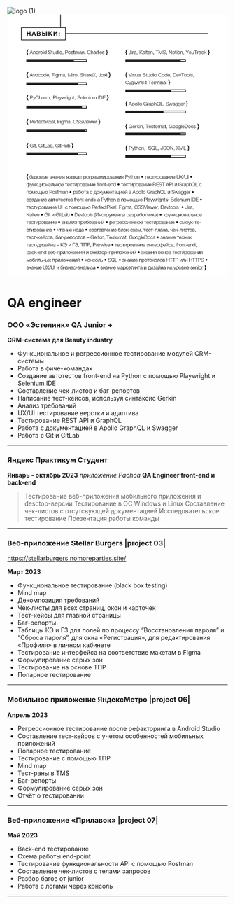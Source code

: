 ![logo (1)](https://github.com/VeraPoArt/QA-engineer-Yandex.Practicum/blob/89847114dde317aae01a837e1a460616f0fe8d65/project%2001/76625237635527.5746e93adbb1b.jpg)
![logo (2)](https://github.com/VeraPoArt/QA_engineer/blob/main/%D1%80%D0%B5%D0%B7%D1%8E%D0%BC%D0%B5%20%D1%8D%D1%81%D1%82%D0%B5%D0%BB%D0%B8%D0%BD%D0%BA%20777-02.jpg)
# QA engineer

### ООО «Эстелинк»   QA Junior +
**CRM-система для Beauty industry**
- Функциональное и регрессионное тестирование модулей CRM-системы
- Работа в фиче-командах
- Создание автотестов front-end на Python с помощью Playwright и Selenium IDE
- Составление чек-листов и баг-репортов
- Написание тест-кейсов, используя синтаксис Gerkin
- Анализ требований
- UX/UI тестирование верстки и адаптива
- Тестирование REST API и GraphQL
- Работа с документацией в Apollo GraphQL и Swagger
- Работа с Git и GitLab
---
### Яндекс Практикум   Студент

**Январь - октябрь 2023**
*приложение  Pachca*
**QA Engineer front-end и back-end**
> Тестирование веб-приложения
мобильного приложения и desctop-версии
> Тестирование в ОС Windows и Linux
> Составление чек-листов с отсутсвующей документацией
> Исследовательское тестирование
> Презентация работы команды 
---
### Веб-приложение Stellar Burgers |project 03|
https://stellarburgers.nomoreparties.site/

**Март 2023**
- Функциональное тестирование (black box testing)
- Mind map
- Декомпозиция требований
- Чек-листы для всех страниц, окон и карточек
- Тест-кейсы для главной страницы
- Баг-репорты
- Таблицы КЭ и ГЗ для полей по процессу “Восстановления пароля” и “Сброса пароля”, для окна «Регистрация», для редактирования «Профиля» в личном кабинете
- Тестирование интерфейса на соответствие макетам в Figma
- Формулирование серых зон
- Тестирование на основе ТПР
- Попарное тестирование
---
### Мобильное приложение ЯндексМетро |project 06|
**Апрель 2023**
- Регрессионное тестирование после рефакторинга в Android Studio
- Составление тест-кейсов с учетом особенностей мобильных приложений
- Попарное тестирование
- Тестирование с помощью ТПР
- Mind map
- Тест-раны в TMS
- Баг-репорты
- Формулирование серых зон
- Отчёт о тестировании
---
### Веб-приложение «Прилавок» |project 07|
**Май 2023**
- Back-end тестирование
- Схема работы end-point
- Тестирование функциональности API с помощью Postman
- Составление чек-листов с телами запросов
- Разбор багов от junior
- Работа с логами через консоль
---

